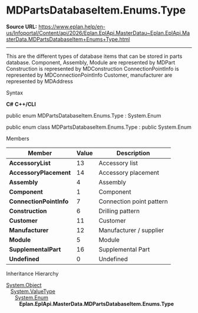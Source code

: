 # MDPartsDatabaseItem.Enums.Type

**Source URL:** https://www.eplan.help/en-us/Infoportal/Content/api/2026/Eplan.EplApi.MasterDatau~Eplan.EplApi.MasterData.MDPartsDatabaseItem+Enums+Type.html

---

This are the different types of database items that can be stored in parts database. Component, Assembly, Module are represented by MDPart Construction is represented by MDConstruction ConnectionPointInfo is represented by MDConnectionPointInfo Customer, manufacturer are represented by MDAddress

Syntax

**C#**
**C++/CLI**


public enum MDPartsDatabaseItem.Enums.Type : System.Enum

public enum class MDPartsDatabaseItem.Enums.Type : public System.Enum


Members

| Member | Value | Description |
| --- | --- | --- |
| **AccessoryList** | 13 | Accessory list |
| **AccessoryPlacement** | 14 | Accessory placement |
| **Assembly** | 4 | Assembly |
| **Component** | 1 | Component |
| **ConnectionPointInfo** | 7 | Connection point pattern |
| **Construction** | 6 | Drilling pattern |
| **Customer** | 11 | Customer |
| **Manufacturer** | 12 | Manufacturer / supplier |
| **Module** | 5 | Module |
| **SupplementalPart** | 16 | Supplemental Part |
| **Undefined** | 0 | Undefined |

Inheritance Hierarchy

[System.Object](#)  
   [System.ValueType](#)  
      [System.Enum](#)  
         **Eplan.EplApi.MasterData.MDPartsDatabaseItem.Enums.Type**
